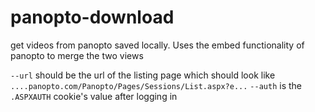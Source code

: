 # panopto-download
get videos from panopto saved locally. Uses the embed functionality of panopto to merge the two views

`--url` should be the url of the listing page which should look like `....panopto.com/Panopto/Pages/Sessions/List.aspx?e...`
`--auth` is the `.ASPXAUTH` cookie's value after logging in
